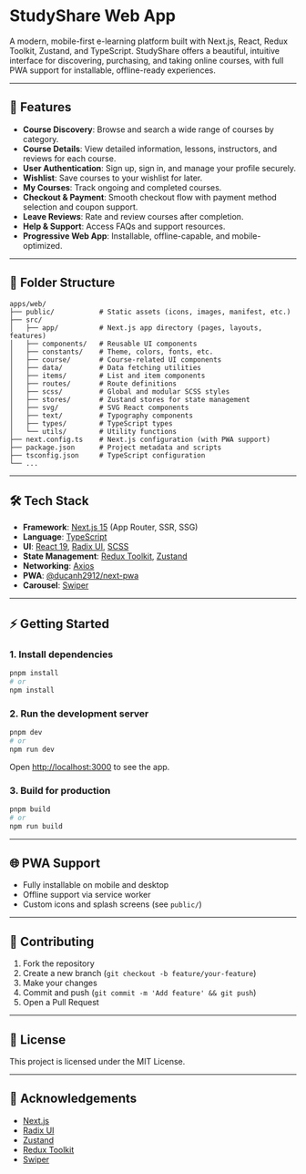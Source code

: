 # StudyShare Web App

A modern, mobile-first e-learning platform built with Next.js, React, Redux Toolkit, Zustand, and TypeScript. StudyShare offers a beautiful, intuitive interface for discovering, purchasing, and taking online courses, with full PWA support for installable, offline-ready experiences.

---

## 🚀 Features

- **Course Discovery**: Browse and search a wide range of courses by category.
- **Course Details**: View detailed information, lessons, instructors, and reviews for each course.
- **User Authentication**: Sign up, sign in, and manage your profile securely.
- **Wishlist**: Save courses to your wishlist for later.
- **My Courses**: Track ongoing and completed courses.
- **Checkout & Payment**: Smooth checkout flow with payment method selection and coupon support.
- **Leave Reviews**: Rate and review courses after completion.
- **Help & Support**: Access FAQs and support resources.
- **Progressive Web App**: Installable, offline-capable, and mobile-optimized.

---

## 📁 Folder Structure

```
apps/web/
├── public/           # Static assets (icons, images, manifest, etc.)
├── src/
│   ├── app/          # Next.js app directory (pages, layouts, features)
│   ├── components/   # Reusable UI components
│   ├── constants/    # Theme, colors, fonts, etc.
│   ├── course/       # Course-related UI components
│   ├── data/         # Data fetching utilities
│   ├── items/        # List and item components
│   ├── routes/       # Route definitions
│   ├── scss/         # Global and modular SCSS styles
│   ├── stores/       # Zustand stores for state management
│   ├── svg/          # SVG React components
│   ├── text/         # Typography components
│   ├── types/        # TypeScript types
│   └── utils/        # Utility functions
├── next.config.ts    # Next.js configuration (with PWA support)
├── package.json      # Project metadata and scripts
├── tsconfig.json     # TypeScript configuration
└── ...
```

---

## 🛠️ Tech Stack

- **Framework**: [Next.js 15](https://nextjs.org/) (App Router, SSR, SSG)
- **Language**: [TypeScript](https://www.typescriptlang.org/)
- **UI**: [React 19](https://react.dev/), [Radix UI](https://www.radix-ui.com/), [SCSS](https://sass-lang.com/)
- **State Management**: [Redux Toolkit](https://redux-toolkit.js.org/), [Zustand](https://zustand-demo.pmnd.rs/)
- **Networking**: [Axios](https://axios-http.com/)
- **PWA**: [@ducanh2912/next-pwa](https://github.com/ducanh2912/next-pwa)
- **Carousel**: [Swiper](https://swiperjs.com/)

---

## ⚡ Getting Started

### 1. Install dependencies

```bash
pnpm install
# or
npm install
```

### 2. Run the development server

```bash
pnpm dev
# or
npm run dev
```

Open [http://localhost:3000](http://localhost:3000) to see the app.

### 3. Build for production

```bash
pnpm build
# or
npm run build
```

---

## 🌐 PWA Support
- Fully installable on mobile and desktop
- Offline support via service worker
- Custom icons and splash screens (see `public/`)

---

## 🤝 Contributing

1. Fork the repository
2. Create a new branch (`git checkout -b feature/your-feature`)
3. Make your changes
4. Commit and push (`git commit -m 'Add feature' && git push`)
5. Open a Pull Request

---

## 📄 License

This project is licensed under the MIT License.

---

## 🙏 Acknowledgements
- [Next.js](https://nextjs.org/)
- [Radix UI](https://www.radix-ui.com/)
- [Zustand](https://zustand-demo.pmnd.rs/)
- [Redux Toolkit](https://redux-toolkit.js.org/)
- [Swiper](https://swiperjs.com/)
